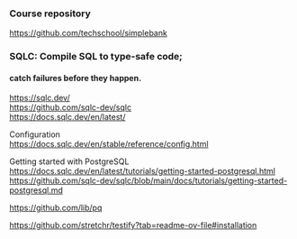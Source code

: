 ### Course repository
https://github.com/techschool/simplebank

### SQLC: Compile SQL to type-safe code;  
#### catch failures before they happen.  
https://sqlc.dev/  
https://github.com/sqlc-dev/sqlc  
https://docs.sqlc.dev/en/latest/  

Configuration  
https://docs.sqlc.dev/en/stable/reference/config.html  


Getting started with PostgreSQL  
https://docs.sqlc.dev/en/latest/tutorials/getting-started-postgresql.html  
https://github.com/sqlc-dev/sqlc/blob/main/docs/tutorials/getting-started-postgresql.md


https://github.com/lib/pq  


https://github.com/stretchr/testify?tab=readme-ov-file#installation  


